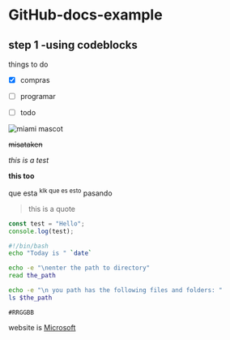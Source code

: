 # GitHub-docs-example
## step 1 -using codeblocks


things to do 

- [x] compras
- [ ] programar
- [ ] todo







![miami mascot](https://upload.wikimedia.org/wikipedia/commons/thumb/a/af/Sebastian_the_Ibis.jpg/1200px-Sebastian_the_Ibis.jpg)



~~misataken~~


_this is a test_

**this too**


que esta <sup>klk que es esto</sup> pasando

> this is a quote

```js
const test = "Hello";
console.log(test);
```

```bash 
#!/bin/bash
echo "Today is " `date`

echo -e "\nenter the path to directory"
read the_path 

echo -e "\n you path has the following files and folders: "
ls $the_path

```
`#RRGGBB`


website is [Microsoft](https://www.microsoft.com)
